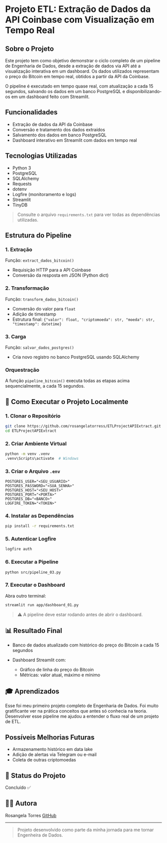 # Projeto ETL: Extração de Dados da API Coinbase com Visualização em Tempo Real

## Sobre o Projeto

Este projeto tem como objetivo demonstrar o ciclo completo de um pipeline de Engenharia de Dados, desde a extração de dados via API até a visualização interativa em um dashboard. Os dados utilizados representam o preço do Bitcoin em tempo real, obtidos a partir da API da Coinbase.

O pipeline é executado em tempo quase real, com atualização a cada 15 segundos, salvando os dados em um banco PostgreSQL e disponibilizando-os em um dashboard feito com Streamlit.

## Funcionalidades

* Extração de dados da API da Coinbase
* Conversão e tratamento dos dados extraídos
* Salvamento dos dados em banco PostgreSQL
* Dashboard interativo em Streamlit com dados em tempo real

## Tecnologias Utilizadas

* Python 3
* PostgreSQL
* SQLAlchemy
* Requests
* dotenv
* Logfire (monitoramento e logs)
* Streamlit
* TinyDB

> Consulte o arquivo `requirements.txt` para ver todas as dependências utilizadas.

## Estrutura do Pipeline

### 1. Extração

Função: `extract_dados_bitcoin()`

* Requisição HTTP para a API Coinbase
* Conversão da resposta em JSON (Python dict)

### 2. Transformação

Função: `transform_dados_bitcoin()`

* Conversão do valor para `float`
* Adição de timestamp
* Estrutura final: `{"valor": float, "criptomoeda": str, "moeda": str, "timestamp": datetime}`

### 3. Carga

Função: `salvar_dados_postgres()`

* Cria novo registro no banco PostgreSQL usando SQLAlchemy

### Orquestração

A função `pipeline_bitcoin()` executa todas as etapas acima sequencialmente, a cada 15 segundos.

## 📁 Como Executar o Projeto Localmente

### 1. Clonar o Repositório

```bash
git clone https://github.com/rosangelatorress/ETLProjectAPIExtract.git
cd ETLProjectAPIExtract
```

### 2. Criar Ambiente Virtual

```bash
python -m venv .venv
.venv\Scripts\activate  # Windows
```

### 3. Criar o Arquivo `.env`

```env
POSTGRES_USER="<SEU_USUARIO>"
POSTGRES_PASSWORD="<SUA_SENHA>"
POSTGRES_HOST="<SEU_HOST>"
POSTGRES_PORT="<PORTA>"
POSTGRES_DB="<BANCO>"
LOGFIRE_TOKEN="<TOKEN>"
```

### 4. Instalar as Dependências

```bash
pip install -r requirements.txt
```

### 5. Autenticar Logfire

```bash
logfire auth
```

### 6. Executar a Pipeline

```bash
python src/pipeline_03.py
```

### 7. Executar o Dashboard

Abra outro terminal:

```bash
streamlit run app/dashboard_01.py
```

> ⚠️ A pipeline deve estar rodando antes de abrir o dashboard.

## 📊 Resultado Final

* Banco de dados atualizado com histórico do preço do Bitcoin a cada 15 segundos
* Dashboard Streamlit com:

  * Gráfico de linha do preço do Bitcoin
  * Métricas: valor atual, máximo e mínimo

## 🎓 Aprendizados

Esse foi meu primeiro projeto completo de Engenharia de Dados. Foi muito gratificante ver na prática conceitos que antes só conhecia na teoria. Desenvolver esse pipeline me ajudou a entender o fluxo real de um projeto de ETL.

## Possíveis Melhorias Futuras

* Armazenamento histórico em data lake
* Adição de alertas via Telegram ou e-mail
* Coleta de outras criptomoedas

## 📅 Status do Projeto

Concluído ✅

## 👩‍🚀 Autora

Rosangela Torres
[GitHub](https://github.com/rosangelatorress)

---

> Projeto desenvolvido como parte da minha jornada para me tornar Engenheira de Dados.
